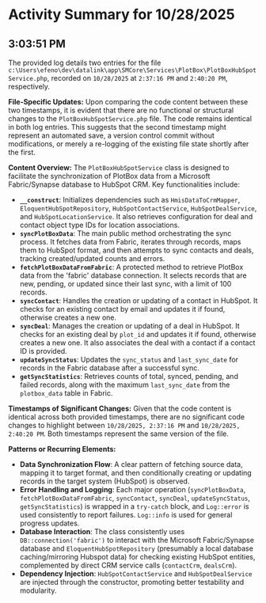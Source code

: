 # Activity Summary for 10/28/2025

## 3:03:51 PM
The provided log details two entries for the file `c:\Users\efeno\dev\datalink\app\SMCore\Services\PlotBox\PlotBoxHubSpotService.php`, recorded on `10/28/2025` at `2:37:16 PM` and `2:40:20 PM`, respectively.

**File-Specific Updates:**
Upon comparing the code content between these two timestamps, it is evident that there are no functional or structural changes to the `PlotBoxHubSpotService.php` file. The code remains identical in both log entries. This suggests that the second timestamp might represent an automated save, a version control commit without modifications, or merely a re-logging of the existing file state shortly after the first.

**Content Overview:**
The `PlotBoxHubSpotService` class is designed to facilitate the synchronization of PlotBox data from a Microsoft Fabric/Synapse database to HubSpot CRM.
Key functionalities include:
*   **`__construct`**: Initializes dependencies such as `HmisDataToCrmMapper`, `EloquentHubSpotRepository`, `HubSpotContactService`, `HubSpotDealService`, and `HubSpotLocationService`. It also retrieves configuration for deal and contact object type IDs for location associations.
*   **`syncPlotBoxData`**: The main public method orchestrating the sync process. It fetches data from Fabric, iterates through records, maps them to HubSpot format, and then attempts to sync contacts and deals, tracking created/updated counts and errors.
*   **`fetchPlotBoxDataFromFabric`**: A protected method to retrieve PlotBox data from the 'fabric' database connection. It selects records that are new, pending, or updated since their last sync, with a limit of 100 records.
*   **`syncContact`**: Handles the creation or updating of a contact in HubSpot. It checks for an existing contact by email and updates it if found, otherwise creates a new one.
*   **`syncDeal`**: Manages the creation or updating of a deal in HubSpot. It checks for an existing deal by `plot_id` and updates it if found, otherwise creates a new one. It also associates the deal with a contact if a contact ID is provided.
*   **`updateSyncStatus`**: Updates the `sync_status` and `last_sync_date` for records in the Fabric database after a successful sync.
*   **`getSyncStatistics`**: Retrieves counts of total, synced, pending, and failed records, along with the maximum `last_sync_date` from the `plotbox_data` table in Fabric.

**Timestamps of Significant Changes:**
Given that the code content is identical across both provided timestamps, there are no significant code changes to highlight between `10/28/2025, 2:37:16 PM` and `10/28/2025, 2:40:20 PM`. Both timestamps represent the same version of the file.

**Patterns or Recurring Elements:**
*   **Data Synchronization Flow**: A clear pattern of fetching source data, mapping it to target format, and then conditionally creating or updating records in the target system (HubSpot) is observed.
*   **Error Handling and Logging**: Each major operation (`syncPlotBoxData`, `fetchPlotBoxDataFromFabric`, `syncContact`, `syncDeal`, `updateSyncStatus`, `getSyncStatistics`) is wrapped in a `try-catch` block, and `Log::error` is used consistently to report failures. `Log::info` is used for general progress updates.
*   **Database Interaction**: The class consistently uses `DB::connection('fabric')` to interact with the Microsoft Fabric/Synapse database and `EloquentHubSpotRepository` (presumably a local database caching/mirroring Hubspot data) for checking existing HubSpot entities, complemented by direct CRM service calls (`contactCrm`, `dealsCrm`).
*   **Dependency Injection**: `HubSpotContactService` and `HubSpotDealService` are injected through the constructor, promoting better testability and modularity.